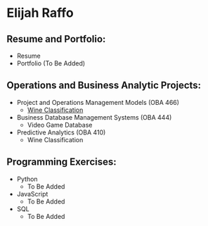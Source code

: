 # Elijah Raffo

## Resume and Portfolio:
- Resume
- Portfolio (To Be Added)

## Operations and Business Analytic Projects:
- Project and Operations Management Models (OBA 466)
  - [Wine Classification](https://github.com/eliraffo/eliraffo.github.io/tree/master/WineClassification/)
- Business Database Management Systems (OBA 444)
  - Video Game Database
- Predictive Analytics (OBA 410)
  - Wine Classification

## Programming Exercises:
- Python
  - To Be Added
- JavaScript
  - To Be Added
- SQL
  - To Be Added
